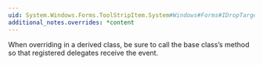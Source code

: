 ```yaml
---
uid: System.Windows.Forms.ToolStripItem.System#Windows#Forms#IDropTarget#OnDragEnter(System.Windows.Forms.DragEventArgs)
additional_notes.overrides: *content
---
```


<p>When overriding <xref href="System.Windows.Forms.ToolStripItem.System#Windows#Forms#IDropTarget#OnDragEnter(System.Windows.Forms.DragEventArgs)"></xref> in a derived class, be sure to call the base class’s <xref href="System.Windows.Forms.ToolStripItem.System#Windows#Forms#IDropTarget#OnDragEnter(System.Windows.Forms.DragEventArgs)"></xref> method so that registered delegates receive the event.</p>


